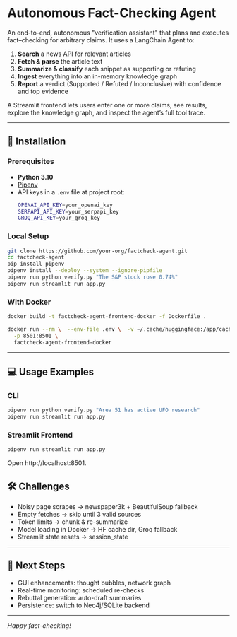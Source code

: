 # Autonomous Fact-Checking Agent

An end-to-end, autonomous "verification assistant" that plans and executes fact–checking for arbitrary claims.  It uses a LangChain Agent to:

1. **Search** a news API for relevant articles  
2. **Fetch & parse** the article text  
3. **Summarize & classify** each snippet as supporting or refuting  
4. **Ingest** everything into an in-memory knowledge graph  
5. **Report** a verdict (Supported / Refuted / Inconclusive) with confidence and top evidence  

A Streamlit frontend lets users enter one or more claims, see results, explore the knowledge graph, and inspect the agent’s full tool trace.

---

## 🚀 Installation

### Prerequisites

- **Python 3.10**  
- [Pipenv](https://pipenv.pypa.io/en/latest/)  
- API keys in a `.env` file at project root:
  ```bash
  OPENAI_API_KEY=your_openai_key
  SERPAPI_API_KEY=your_serpapi_key
  GROQ_API_KEY=your_groq_key
  ```

### Local Setup

```bash
git clone https://github.com/your-org/factcheck-agent.git
cd factcheck-agent
pip install pipenv
pipenv install --deploy --system --ignore-pipfile
pipenv run python verify.py "The S&P stock rose 0.74%"
pipenv run streamlit run app.py
```

### With Docker

```bash
docker build -t factcheck-agent-frontend-docker -f Dockerfile .      

docker run --rm \  --env-file .env \  -v ~/.cache/huggingface:/app/cache/huggingface \
  -p 8501:8501 \
  factcheck-agent-frontend-docker

```

---

## 💻 Usage Examples

### CLI

```bash
pipenv run python verify.py "Area 51 has active UFO research"
pipenv run streamlit run app.py
```

### Streamlit Frontend

```bash
pipenv run streamlit run app.py
```
Open http://localhost:8501.



## 🛠️ Challenges

- Noisy page scrapes → newspaper3k + BeautifulSoup fallback  
- Empty fetches → skip until 3 valid sources  
- Token limits → chunk & re-summarize  
- Model loading in Docker → HF cache dir, Groq fallback  
- Streamlit state resets → session_state  

---

## 🔮 Next Steps

- GUI enhancements: thought bubbles, network graph  
- Real-time monitoring: scheduled re-checks  
- Rebuttal generation: auto-draft summaries  
- Persistence: switch to Neo4j/SQLite backend  

---

*Happy fact-checking!*
